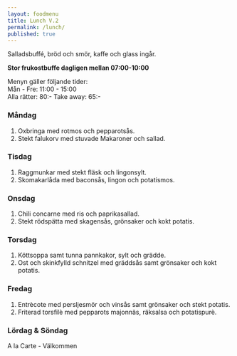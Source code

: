 ```yaml
---
layout: foodmenu
title: Lunch V.2
permalink: /lunch/
published: true
---
```

Salladsbuffé, bröd och smör, kaffe och glass ingår.

**Stor frukostbuffe dagligen mellan 07:00-10:00**

Menyn gäller följande tider:  
Mån - Fre: 11:00 - 15:00  
Alla rätter: 80:- Take away: 65:-

### Måndag

1. Oxbringa med rotmos och pepparotsås.
2. Stekt falukorv med stuvade Makaroner och sallad.

### Tisdag

1. Raggmunkar med stekt fläsk och lingonsylt.
2. Skomakarlåda med baconsås, lingon och potatismos.

### Onsdag

1. Chili concarne med ris och paprikasallad.
2. Stekt rödspätta med skagensås, grönsaker och kokt potatis.

### Torsdag

 1. Köttsoppa samt tunna pannkakor, sylt och grädde.
 2. Ost och skinkfylld schnitzel med gräddsås samt grönsaker och kokt potatis.

### Fredag

1. Entrècote med persljesmör och vinsås samt grönsaker och stekt potatis.
2. Friterad torsfilè med pepparots majonnäs, räksalsa och potatispurè.

### Lördag & Söndag
A la Carte - Välkommen
